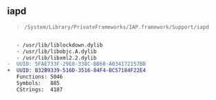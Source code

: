 ## iapd

> `/System/Library/PrivateFrameworks/IAP.framework/Support/iapd`

```diff

   - /usr/lib/liblockdown.dylib
   - /usr/lib/libobjc.A.dylib
   - /usr/lib/libxml2.2.dylib
-  UUID: 5FAE733F-29E8-338C-BB68-A034172157BD
+  UUID: B32B9339-516D-3516-84F4-BC57184F22E4
   Functions: 5046
   Symbols:   885
   CStrings:  4187

```
